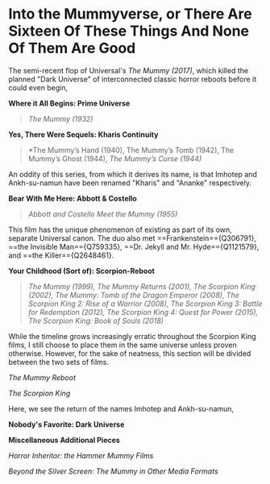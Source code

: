 # Into the Mummyverse, or There Are Sixteen Of These Things And None Of Them Are Good

The semi-recent flop of Universal's *The Mummy (2017)*, which killed the planned "Dark Universe" of interconnected classic horror reboots before it could even begin,

**Where it All Begins: Prime Universe**

>*The Mummy (1932)*

**Yes, There Were Sequels: Kharis Continuity**
>*The Mummy’s Hand (1940), The Mummy’s Tomb (1942), The Mummy’s Ghost (1944), *The Mummy’s Curse (1944)*


An oddity of this series, from which it derives its name, is that Imhotep and Ankh-su-namun have been renamed "Kharis" and "Ananke" respectively.

**Bear With Me Here: Abbott & Costello**
>*Abbott and Costello Meet the Mummy (1955)*

This film has the unique phenomenon of existing as part of its own, separate Universal canon. The duo also met ==Frankenstein=={Q306791}, ==the Invisible Man=={Q759335}, ==Dr. Jekyll and Mr. Hyde=={Q1121579}, and ==the Killer=={Q2648461}.

**Your Childhood (Sort of): Scorpion-Reboot**
>*The Mummy (1999), The Mummy Returns (2001), The Scorpion King (2002), The Mummy: Tomb of the Dragon Emperor (2008), The Scorpion King 2: Rise of a Warrior (2008), The Scorpion King 3: Battle for Redemption (2012), The Scorpion King 4: Quest for Power (2015), The Scorpion King: Book of Souls (2018)*

While the timeline grows increasingly erratic throughout the Scorpion King films, I still choose to place them in the same universe unless proven otherwise. However, for the sake of neatness, this section will be divided between the two sets of films.

_The Mummy Reboot_

_The Scorpion King_

Here, we see the return of the names Imhotep and Ankh-su-namun, 

**Nobody's Favorite: Dark Universe**

**Miscellaneous Additional Pieces**

*Horror Inheritor: the Hammer Mummy Films*

*Beyond the Silver Screen: The Mummy in Other Media Formats*

